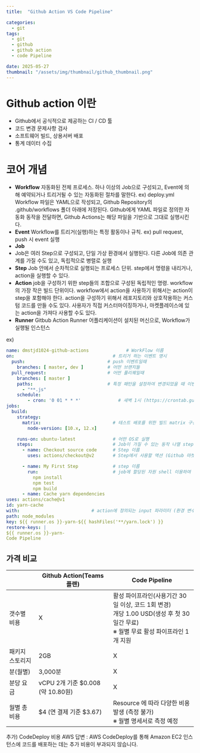 ```yaml
---
title:  "Github Action VS Code Pipeline"

categories:
  - git
tags:
  - git 
  - github
  - github action
  - code Pipeline

date: 2025-05-27
thumbnail: "/assets/img/thumbnail/github_thumbnail.png"
---
```



# Github action 이란
- Github에서 공식적으로 제공하는 CI / CD 툴
- 코드 변경 문제사항 검사
- 소프트웨어 빌드, 상용서버 배포
- 통계 데이터 수집

# 코어 개념

- **Workflow**
자동화된 전체 프로세스. 하나 이상의 Job으로 구성되고, Event에 의해 예약되거나 트리거될 수 있는 자동화된 절차를 말한다. ex) deploy.yml
Workflow 파일은 YAML으로 작성되고, Github Repository의 .github/workflows 폴더 아래에 저장된다. Github에게 YAML 파일로 정의한 자동화 동작을 전달하면, Github Actions는 해당 파일을 기반으로 그대로 실행시킨다.
- **Event**
Workflow를 트리거(실행)하는 특정 활동이나 규칙. ex) pull request, push 시 event 실행
- **Job**
- Job은 여러 Step으로 구성되고, 단일 가상 환경에서 실행된다. 다른 Job에 의존 관계를 가질 수도 있고, 독립적으로 병렬로 실행
- **Step**
Job 안에서 순차적으로 실행되는 프로세스 단위. step에서 명령을 내리거나, action을 실행할 수 있다.
- **Action**
job을 구성하기 위한 step들의 조합으로 구성된 독립적인 명령. workflow의 가장 작은 빌드 단위이다. workflow에서 action을 사용하기 위해서는 action이 step을 포함해야 한다. action을 구성하기 위해서 레포지토리와 상호작용하는 커스텀 코드를 만들 수도 있다. 사용자가 직접 커스터마이징하거나, 마켓플레이스에 있는 action을 가져다 사용할 수도 있다.
- **Runner**
Gitbub Action Runner 어플리케이션이 설치된 머신으로, Workflow가 실행될 인스턴스

ex)
```yaml
name: dmstjd1024-github-actions              # WorkFlow 이름
on:                                     # 트리거 하는 이벤트 명시
  push:                               # push 이벤트일때
    branches: [ master, dev ]         # 어떤 브랜치들
  pull_request:                       # 어떤 풀리퀘일때
    branches: [ master ]
    paths:                            # 특정 패턴을 설정하여 변경되었을 때 이벤트 실행
      - "**.js"
    schedule:
        - cron: '0 01 * * *'              # 새벽 1시 (https://crontab.guru 참조)
jobs:
  build:
    strategy:
      matrix:                           # 테스트 배포를 위한 빌드 matrix 구성
        node-version: [10.x, 12.x]

    runs-on: ubuntu-latest              # 어떤 OS로 실행
    steps:                              # Job이 가질 수 있는 동작 나열 step 독립적 프로세스
      - name: Checkout source code      # Step 이름
        uses: actions/checkout@v2       # Step에서 사용할 액션 (Github 마켓플레이스 action 사용가능)

      - name: My First Step             # step 이름
        run:                            # job에 할당된 자원 shell 이용하여 커맨드 라인 실행
          npm install
          npm test
          npm build
      - name: Cache yarn dependencies
uses: actions/cache@v1
id: yarn-cache
with:                           # action에 정의되는 input 파라미터 (환경 변수)
path: node_modules
key: ${{ runner.os }}-yarn-${{ hashFiles('**/yarn.lock') }}
restore-keys: |               
${{ runner.os }}-yarn-
Code Pipeline
```

## 가격 비교

 
|                | Github Action(Teams 플랜) | Code Pipeline                                                                                |
|----------------|-------------------------|----------------------------------------------------------------------------------------------|
|갯수별 비용| X| 활성 파이프라인(사용기간 30일 이상, 코드 1회 변경)<br/> 개당 1.00 USD(생성 후 첫 30일간 무료) <br/>※ 월별 무료 활성 파이프라인 1개 지원 |
|패키지 스토리지| 2GB| X|
|분(월별)| 3,000분| X|
|분당 요금| vCPU 2개 기준 $0.008 (약 10.80원)| X|
|월별 총 비용| $4 (연 결제 기준 $3.67)| Resource 에 따라 다양한 비용 발생 (측정 불가) <br/> ※ 월별 명세서로 측정 예정|


추가) CodeDeploy 비용
AWS 답변 : AWS CodeDeploy를 통해 Amazon EC2 인스턴스에 코드를 배포하는 데는 추가 비용이 부과되지 않습니다.